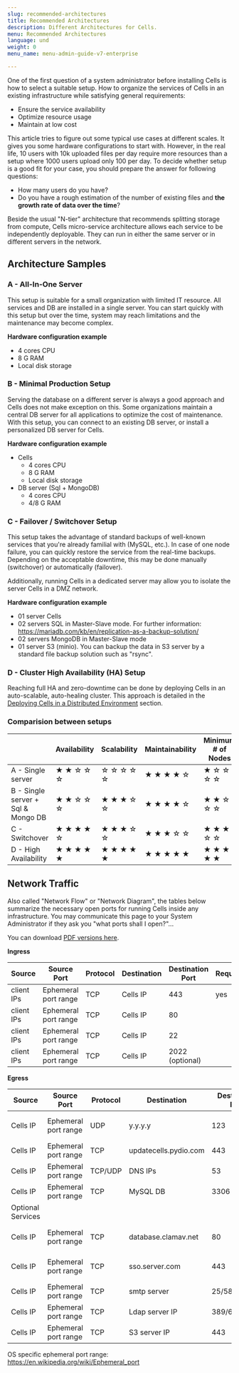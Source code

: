 ```yaml
---
slug: recommended-architectures
title: Recommended Architectures
description: Different Architectures for Cells.
menu: Recommended Architectures
language: und
weight: 0
menu_name: menu-admin-guide-v7-enterprise

---
```

One of the first question of a system administrator before installing Cells is how to select a suitable setup. How to organize the services of Cells in an existing infrastructure while satisfying general requirements:

- Ensure the service availability
- Optimize resource usage
- Maintain at low cost

This article tries to figure out some typical use cases at different scales. It gives you some hardware configurations to start with. However, in the real life, 10 users with 10k uploaded files per day require more resources than a setup where 1000 users upload only 100 per day. To decide whether setup is a good fit for your case, you should prepare the answer for following questions:

- How many users do you have?
- Do you have a rough estimation of the number of existing files and **the growth rate of data over the time**?


Beside the usual "N-tier" architecture that recommends splitting storage from compute, Cells micro-service architecture allows each service to be independently deployable. They can run in either the same server or in different servers in the network.

## Architecture Samples

### A - All-In-One Server

This setup is suitable for a small organization with limited IT resource. All services and DB are installed in a single server. You can start quickly with this setup but over the time, system may reach limitations and the maintenance may become complex.

**Hardware configuration example**

- 4 cores CPU
- 8 G RAM
- Local disk storage

### B - Minimal Production Setup

Serving the database on a different server is always a good approach and Cells does not make exception on this. Some organizations maintain a central DB server for all applications to optimize the cost of maintenance. With this setup, you can connect to an existing DB server, or install a personalized DB server for Cells.

**Hardware configuration example**

- Cells
  - 4 cores CPU
  - 8 G RAM
  - Local disk storage
- DB server (Sql + MongoDB)
  - 4 cores CPU
  - 4/8 G RAM
  

### C - Failover / Switchover Setup

This setup takes the advantage of standard backups of well-known services that you're already familial with (MySQL, etc.). In case of one node failure, you can quickly restore the service from the real-time backups. Depending on the acceptable downtime, this may be done manually (switchover) or automatically (failover). 

Additionally, running Cells in a dedicated server may allow you to isolate the server Cells in a DMZ network.

**Hardware configuration example**

- 01 server Cells
- 02 servers SQL in Master-Slave mode. For further information: https://mariadb.com/kb/en/replication-as-a-backup-solution/
- 02 servers MongoDB in Master-Slave mode
- 01 server S3 (minio). You can backup the data in S3 server by a standard file backup solution such as "rsync".

### D - Cluster High Availability (HA) Setup

Reaching full HA and zero-downtime can be done by deploying Cells in an auto-scalable, auto-healing cluster. This approach is detailed in the [Deploying Cells in a Distributed Environment](https://docs.pydio.com/en/docs/cells/v4/deploying-cells-distributed-environment) section.

### Comparision between setups

|                                    | Availability                             | Scalability                              | Maintainability                          | Minimum # of Nodes                       |
|------------------------------------|------------------------------------------|------------------------------------------|------------------------------------------|------------------------------------------|
| A - Single server                  | &#9733; &#9733; &#9734; &#9734; &#9734;  | &#9734; &#9734; &#9734; &#9734; &#9734;  | &#9733; &#9733; &#9733; &#9733; &#9734;  | &#9733; &#9734; &#9734; &#9734; &#9734;  |
| B - Single server + Sql & Mongo DB | &#9733; &#9733; &#9734; &#9734; &#9734;  | &#9733; &#9733; &#9733; &#9734; &#9734;  | &#9733; &#9733; &#9733; &#9733; &#9734;  | &#9733; &#9733; &#9734; &#9734;  &#9734; |
| C - Switchover                     | &#9733; &#9733; &#9733; &#9733;  &#9734; | &#9733; &#9733; &#9733; &#9734;  &#9734; | &#9733; &#9733; &#9733; &#9734;  &#9734; | &#9733; &#9733; &#9733; &#9734;  &#9734; |
| D - High Availability              | &#9733; &#9733; &#9733; &#9733; &#9733;  | &#9733; &#9733; &#9733; &#9733; &#9733;  | &#9733; &#9733; &#9733; &#9733;  &#9733; | &#9733; &#9733; &#9733; &#9733;  &#9733; |

## Network Traffic

Also called "Network Flow" or "Network Diagram", the tables below summarize the necessary open ports for running Cells inside any infrastructure. You may communicate this page to your System Administrator if they ask you "what ports shall I open?"...

You can download [PDF versions here](https://download.pydio.com/pub/share/docs/network_diagrams/).

**Ingress**

|Source|Source Port|Protocol|Destination|Destination Port | Required | Comment
|---|---|---|---|---|---|---| 
|client IPs|Ephemeral port range|TCP|Cells IP|443|yes|https & http/2|
|client IPs|Ephemeral port range|TCP|Cells IP|80||http redirection|
|client IPs|Ephemeral port range|TCP|Cells IP|22||ssh|
|client IPs|Ephemeral port range|TCP|Cells IP|2022 (optional)||sftp service|

**Egress**

|Source|Source Port|Protocol|Destination|Destination Port | Required | Comment
|---|---|---|---|---|---|---| 
|Cells IP|Ephemeral port range|UDP|y.y.y.y|123|yes|ntp/chrony for time synchronization|
|Cells IP|Ephemeral port range|TCP|updatecells.pydio.com|443||Update cells service|
|Cells IP|Ephemeral port range|TCP/UDP|DNS IPs|53||Dns service|
|Cells IP|Ephemeral port range|TCP|MySQL DB|3306||MySQL DB |
|Optional Services|
|Cells IP|Ephemeral port range|TCP|database.clamav.net|80|| freshclam for antivirus service
|Cells IP|Ephemeral port range|TCP|sso.server.com|443||sso server such as saml, openid connect, adfs| 
|Cells IP|Ephemeral port range|TCP|smtp server|25/587/465||SMTP server
|Cells IP|Ephemeral port range|TCP|Ldap server IP|389/636/3268|| Ldap server
|Cells IP|Ephemeral port range|TCP|S3 server IP|443|| S3 service object


OS specific ephemeral port range: https://en.wikipedia.org/wiki/Ephemeral_port
